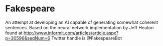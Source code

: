 # Fakespeare
An attempt at developing an AI capable of generating somewhat coherent sentences.
Based on the neural network implementation by Jeff Heaton found at http://www.informit.com/articles/article.aspx?p=30596&seqNum=6
Twitter handle is @FakespeareBot
